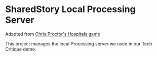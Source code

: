 # SharedStory Local Processing Server
Adapted from [Chris Proctor's Hospitals game](https://github.com/cproctor/hospitals)

This project manages the local Processing server we used in our Tech Critique demo.
